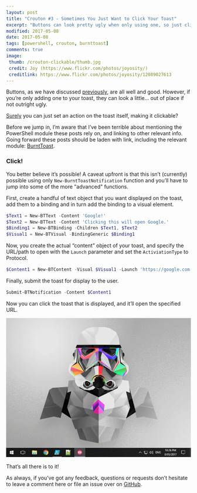 ```yaml
---
layout: post
title: "Crouton #3 - Sometimes You Just Want to Click Your Toast"
excerpt: "Buttons can look pretty ugly when only using one, so just click your Toast instead!"
modified: 2017-05-08
date: 2017-05-08
tags: [powershell, crouton, burnttoast]
comments: true
image:
 thumb: /crouton-clickable/thumb.jpg
 credit: Joy (https://www.flickr.com/photos/joyosity/)
 creditlink: https://www.flickr.com/photos/joyosity/12089027613
---
```


Buttons, as we have discussed [previously](http://king.geek.nz/2017/03/20/crouton-stackwatch/), are all well and good.
However, if you’re only adding one to your toast, they can look a little… out of
place if not outright ugly.

[Surely](https://github.com/Windos/BurntToast/issues/15) you can just set an
action on the toast itself, making it clickable?

Before we jump in, I’m aware that I’ve been terrible about mentioning the
PowerShell module these posts rely on, and linking to other relevant info. Going
forward these posts should be laden with link, including the relevant module:
[BurntToast](https://www.powershellgallery.com/packages/BurntToast).

### Click!

You better believe it’s possible! A caveat upfront is that this isn’t
(currently) possible using only `New-BurntToastNotification` function and you’ll
have to jump into some of the more "advanced" functions.

First, create a handful of text object that you want displayed on the toast, add
them to a binding and in turn add the binding to a visual element.

```powershell
$Text1 = New-BTText -Content 'Google!'
$Text2 = New-BTText -Content 'Clicking this will open Google.'
$Binding1 = New-BTBinding -Children $Text1, $Text2
$Visual1 = New-BTVisual -BindingGeneric $Binding1
```

Now, you create the actual “content” object of your toast, and specify the
URL/path to open with the `Launch` parameter and set the `ActiviationType` to
Protocol.

```powershell
$Content1 = New-BTContent -Visual $Visual1 -Launch 'https://google.com' -ActivationType Protocol
```

Finally, submit the toast for display to the user.

```powershell
Submit-BTNotification -Content $Content1
```

Now you can click the toast that is displayed, and it’ll open the specified URL.

[![Clicking the Toast](/images/crouton-clickable/ToastClick.gif)](/images/crouton-clickable/ToastClick.gif)

That’s all there is to it!

As always, if you’ve got any feedback, questions or requests don’t hesitate to
leave a comment here or file an issue over on [GitHub](https://github.com/Windos/BurntToast).
